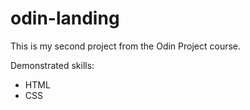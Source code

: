 # odin-landing
This is my second project from the Odin Project course.

Demonstrated skills:
- HTML
- CSS
